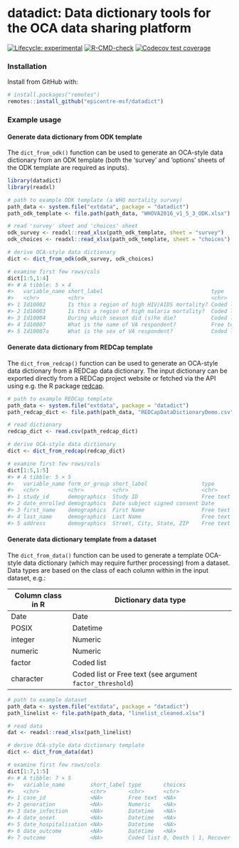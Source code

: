 
<!-- README.md is generated from README.Rmd. Please edit that file -->

# datadict: Data dictionary tools for the OCA data sharing platform

<!-- badges: start -->

[![Lifecycle:
experimental](https://img.shields.io/badge/lifecycle-experimental-orange.svg)](https://www.tidyverse.org/lifecycle/#experimental)
[![R-CMD-check](https://github.com/epicentre-msf/datadict/workflows/R-CMD-check/badge.svg)](https://github.com/epicentre-msf/datadict/actions)
[![Codecov test
coverage](https://codecov.io/gh/epicentre-msf/datadict/branch/main/graph/badge.svg)](https://codecov.io/gh/epicentre-msf/datadict?branch=main)
<!-- badges: end -->

### Installation

Install from GitHub with:

``` r
# install.packages("remotes")
remotes::install_github("epicentre-msf/datadict")
```

### Example usage

#### Generate data dictionary from ODK template

The `dict_from_odk()` function can be used to generate an OCA-style data
dictionary from an ODK template (both the ‘survey’ and ‘options’ sheets
of the ODK template are required as inputs).

``` r
library(datadict)
library(readxl)

# path to example ODK template (a WHO mortality survey)
path_data <- system.file("extdata", package = "datadict")
path_odk_template <- file.path(path_data, "WHOVA2016_v1_5_3_ODK.xlsx")

# read 'survey' sheet and 'choices' sheet
odk_survey <- readxl::read_xlsx(path_odk_template, sheet = "survey")
odk_choices <- readxl::read_xlsx(path_odk_template, sheet = "choices")

# derive OCA-style data dictionary
dict <- dict_from_odk(odk_survey, odk_choices)

# examine first few rows/cols
dict[1:5,1:4]
#> # A tibble: 5 × 4
#>   variable_name short_label                                  type       choices                                         
#>   <chr>         <chr>                                        <chr>      <chr>                                           
#> 1 Id10002       Is this a region of high HIV/AIDS mortality? Coded list high, High | low, Low | veryl, Very low         
#> 2 Id10003       Is this a region of high malaria mortality?  Coded list high, High | low, Low | veryl, Very low         
#> 3 Id10004       During which season did (s)he die?           Coded list wet, Wet | dry, Dry | DK, Doesn't know          
#> 4 Id10007       What is the name of VA respondent?           Free text  <NA>                                            
#> 5 Id10007a      What is the sex of VA respondent?            Coded list female, Female | male, Male | undetermined, Amb…
```

#### Generate data dictionary from REDCap template

The `dict_from_redcap()` function can be used to generate an OCA-style
data dictionary from a REDCap data dictionary. The input dictionary can
be exported directly from a REDCap project website or fetched via the
API using e.g. the R package
[redcap](https://github.com/epicentre-msf/redcap).

``` r
# path to example REDCap template
path_data <- system.file("extdata", package = "datadict")
path_redcap_dict <- file.path(path_data, "REDCapDataDictionaryDemo.csv")

# read dictionary
redcap_dict <- read.csv(path_redcap_dict)

# derive OCA-style data dictionary
dict <- dict_from_redcap(redcap_dict)

# examine first few rows/cols
dict[1:5,1:5]
#> # A tibble: 5 × 5
#>   variable_name form_or_group short_label                 type      choices
#>   <chr>         <chr>         <chr>                       <chr>     <chr>  
#> 1 study_id      demographics  Study ID                    Free text <NA>   
#> 2 date_enrolled demographics  Date subject signed consent Date      <NA>   
#> 3 first_name    demographics  First Name                  Free text <NA>   
#> 4 last_name     demographics  Last Name                   Free text <NA>   
#> 5 address       demographics  Street, City, State, ZIP    Free text <NA>
```

#### Generate data dictionary template from a dataset

The `dict_from_data()` function can be used to generate a template
OCA-style data dictionary (which may require further processing) from a
dataset. Data types are based on the class of each column within in the
input dataset, e.g.:

| Column class in R | Dictionary data type                                      |
|-------------------|-----------------------------------------------------------|
| Date              | Date                                                      |
| POSIX             | Datetime                                                  |
| integer           | Numeric                                                   |
| numeric           | Numeric                                                   |
| factor            | Coded list                                                |
| character         | Coded list or Free text (see argument `factor_threshold`) |

``` r
# path to example dataset
path_data <- system.file("extdata", package = "datadict")
path_linelist <- file.path(path_data, "linelist_cleaned.xlsx")

# read data
dat <- readxl::read_xlsx(path_linelist)

# derive OCA-style data dictionary template
dict <- dict_from_data(dat)

# examine first few rows/cols
dict[1:7,1:5]
#> # A tibble: 7 × 5
#>   variable_name        short_label type       choices               origin  
#>   <chr>                <chr>       <chr>      <chr>                 <chr>   
#> 1 case_id              <NA>        Free text  <NA>                  Original
#> 2 generation           <NA>        Numeric    <NA>                  Original
#> 3 date_infection       <NA>        Datetime   <NA>                  Original
#> 4 date_onset           <NA>        Datetime   <NA>                  Original
#> 5 date_hospitalisation <NA>        Datetime   <NA>                  Original
#> 6 date_outcome         <NA>        Datetime   <NA>                  Original
#> 7 outcome              <NA>        Coded list 0, Death | 1, Recover Original
```
